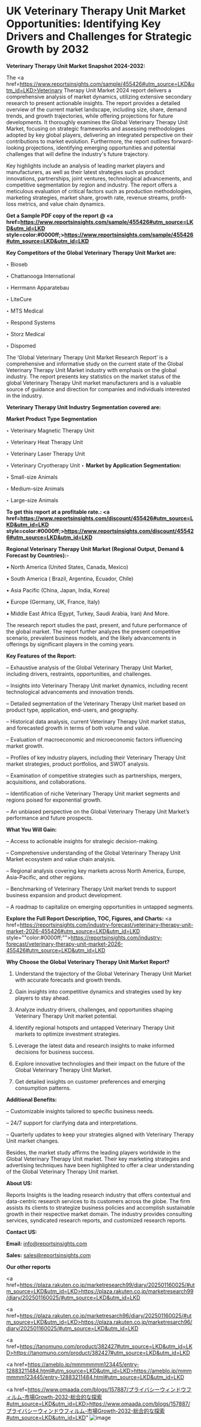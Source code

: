 # UK Veterinary Therapy Unit Market Opportunities: Identifying Key Drivers and Challenges for Strategic Growth by 2032

<strong>Veterinary Therapy Unit Market Snapshot 2024-2032:</strong>

The <a href=https://www.reportsinsights.com/sample/455426#utm_source=LKD&utm_id=LKD>Veterinary Therapy Unit Market 2024 report</a> delivers a comprehensive analysis of market dynamics, utilizing extensive secondary research to present actionable insights. The report provides a detailed overview of the current market landscape, including size, share, demand trends, and growth trajectories, while offering projections for future developments. It thoroughly examines the Global Veterinary Therapy Unit Market, focusing on strategic frameworks and assessing methodologies adopted by key global players, delivering an integrated perspective on their contributions to market evolution. Furthermore, the report outlines forward-looking projections, identifying emerging opportunities and potential challenges that will define the industry's future trajectory.

Key highlights include an analysis of leading market players and manufacturers, as well as their latest strategies such as product innovations, partnerships, joint ventures, technological advancements, and competitive segmentation by region and industry. The report offers a meticulous evaluation of critical factors such as production methodologies, marketing strategies, market share, growth rate, revenue streams, profit-loss metrics, and value chain dynamics.

<strong>Get a Sample PDF copy of the report @ <a href=https://www.reportsinsights.com/sample/455426#utm_source=LKD&utm_id=LKD style=color:#0000ff;>https://www.reportsinsights.com/sample/455426#utm_source=LKD&utm_id=LKD</a></strong>

<strong>Key Competitors of the Global Veterinary Therapy Unit Market are:</strong>

‣ Bioseb

‣ Chattanooga International

‣ Herrmann Apparatebau

‣ LiteCure

‣ MTS Medical

‣ Respond Systems

‣ Storz Medical

‣ Dispomed

The ‘Global Veterinary Therapy Unit Market Research Report’ is a comprehensive and informative study on the current state of the Global Veterinary Therapy Unit Market industry with emphasis on the global industry. The report presents key statistics on the market status of the global Veterinary Therapy Unit market manufacturers and is a valuable source of guidance and direction for companies and individuals interested in the industry.

<strong>Veterinary Therapy Unit Industry Segmentation covered are:</strong>

<strong>Market Product Type Segmentation</strong>

‣ Veterinary Magnetic Therapy Unit

‣ Veterinary Heat Therapy Unit

‣ Veterinary Laser Therapy Unit

‣ Veterinary Cryotherapy Unit
‣ 
<strong>Market by Application Segmentation:</strong>

‣ Small-size Animals

‣ Medium-size Animals

‣ Large-size Animals

<strong>To get this report at a profitable rate.: <a href=https://www.reportsinsights.com/discount/455426#utm_source=LKD&utm_id=LKD style=color:#0000ff;>https://www.reportsinsights.com/discount/455426#utm_source=LKD&utm_id=LKD</a></strong>

<strong>Regional Veterinary Therapy Unit Market (Regional Output, Demand &amp; Forecast by Countries):-</strong>

• North America (United States, Canada, Mexico)

• South America ( Brazil, Argentina, Ecuador, Chile)

• Asia Pacific (China, Japan, India, Korea)

• Europe (Germany, UK, France, Italy)

• Middle East Africa (Egypt, Turkey, Saudi Arabia, Iran) And More.

The research report studies the past, present, and future performance of the global market. The report further analyzes the present competitive scenario, prevalent business models, and the likely advancements in offerings by significant players in the coming years.

<strong>Key Features of the Report:</strong>

– Exhaustive analysis of the Global Veterinary Therapy Unit Market, including drivers, restraints, opportunities, and challenges.

– Insights into Veterinary Therapy Unit market dynamics, including recent technological advancements and innovation trends.

– Detailed segmentation of the Veterinary Therapy Unit market based on product type, application, end-users, and geography.

– Historical data analysis, current Veterinary Therapy Unit market status, and forecasted growth in terms of both volume and value.

– Evaluation of macroeconomic and microeconomic factors influencing market growth.

– Profiles of key industry players, including their Veterinary Therapy Unit market strategies, product portfolios, and SWOT analysis.

– Examination of competitive strategies such as partnerships, mergers, acquisitions, and collaborations.

– Identification of niche Veterinary Therapy Unit market segments and regions poised for exponential growth.

– An unbiased perspective on the Global Veterinary Therapy Unit Market’s performance and future prospects.

<strong>What You Will Gain:</strong>

– Access to actionable insights for strategic decision-making.

– Comprehensive understanding of the Global Veterinary Therapy Unit Market ecosystem and value chain analysis.

– Regional analysis covering key markets across North America, Europe, Asia-Pacific, and other regions.

– Benchmarking of Veterinary Therapy Unit market trends to support business expansion and product development.

– A roadmap to capitalize on emerging opportunities in untapped segments.

<strong>Explore the Full Report Description, TOC, Figures, and Charts:</strong>
<a href=https://reportsinsights.com/industry-forecast/veterinary-therapy-unit-market-2026-455426#utm_source=LKD&utm_id=LKD style=""color:#0000ff;"">https://reportsinsights.com/industry-forecast/veterinary-therapy-unit-market-2026-455426#utm_source=LKD&utm_id=LKD</a>

<strong>Why Choose the Global Veterinary Therapy Unit Market Report?</strong>

1. Understand the trajectory of the Global Veterinary Therapy Unit Market with accurate forecasts and growth trends.

2. Gain insights into competitive dynamics and strategies used by key players to stay ahead.

3. Analyze industry drivers, challenges, and opportunities shaping Veterinary Therapy Unit market potential.

4. Identify regional hotspots and untapped Veterinary Therapy Unit markets to optimize investment strategies.

5. Leverage the latest data and research insights to make informed decisions for business success.

6. Explore innovative technologies and their impact on the future of the Global Veterinary Therapy Unit Market.

7. Get detailed insights on customer preferences and emerging consumption patterns.

<strong>Additional Benefits:</strong>

– Customizable insights tailored to specific business needs.

– 24/7 support for clarifying data and interpretations.

– Quarterly updates to keep your strategies aligned with Veterinary Therapy Unit market changes.

Besides, the market study affirms the leading players worldwide in the Global Veterinary Therapy Unit market. Their key marketing strategies and advertising techniques have been highlighted to offer a clear understanding of the Global Veterinary Therapy Unit market.

<strong><strong>About US</strong>:</strong>

Reports Insights is the leading research industry that offers contextual and data-centric research services to its customers across the globe. The firm assists its clients to strategize business policies and accomplish sustainable growth in their respective market domain. The industry provides consulting services, syndicated research reports, and customized research reports.

<strong>Contact US:</strong>

<p class=><b>Email:</b> <a href=mailto:info@reportsinsights.com>info@reportsinsights.com</a></p>
<p class=><b>Sales:</b> <a href=mailto:sales@reportsinsights.com>sales@reportsinsights.com</a></p>

<strong>Our other reports</strong>

<a href=https://plaza.rakuten.co.jp/marketresearch99/diary/202501160025/#utm_source=LKD&utm_id=LKD>https://plaza.rakuten.co.jp/marketresearch99/diary/202501160025/#utm_source=LKD&utm_id=LKD</a>

<a href=https://plaza.rakuten.co.jp/marketresarch96/diary/202501160025/#utm_source=LKD&utm_id=LKD>https://plaza.rakuten.co.jp/marketresarch96/diary/202501160025/#utm_source=LKD&utm_id=LKD</a>

<a href=https://tanomuno.com/product/382427#utm_source=LKD&utm_id=LKD>https://tanomuno.com/product/382427#utm_source=LKD&utm_id=LKD</a>

<a href=https://ameblo.jp/mmmmmmm123445/entry-12883211484.html#utm_source=LKD&utm_id=LKD>https://ameblo.jp/mmmmmmm123445/entry-12883211484.html#utm_source=LKD&utm_id=LKD</a>

<a href=https://www.omaada.com/blogs/157887/プライバシーウィンドウフィルム-市場Growth-2032-総合的な探索#utm_source=LKD&utm_id=LKD>https://www.omaada.com/blogs/157887/プライバシーウィンドウフィルム-市場Growth-2032-総合的な探索#utm_source=LKD&utm_id=LKD</a>"
![image](https://github.com/user-attachments/assets/175fbb7b-d07b-44a8-a026-c44cc16af500)
